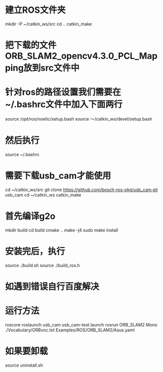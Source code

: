 # 建立ROS文件夹 
mkdir -P ~/catkin_ws/src
cd ..
catkin_make

# 把下载的文件ORB_SLAM2_opencv4.3.0_PCL_Mapping放到src文件中

# 针对ros的路径设置我们需要在~/.bashrc文件中加入下面两行
source /opt/ros/noetic/setup.bash
source ～/catkin_ws/devel/setup.bash
# 然后执行
source ~/.bashrc

# 需要下载usb_cam才能使用
cd ~/catkin_ws/src
git clone https://github.com/bosch-ros-pkg/usb_cam.git usb_cam
cd ~/catkin_ws
catkin_make

# 首先编译g2o
mkdir build
cd build 
cmake ..
make -j4
sudo make install


# 安装完后，执行
source ./build.sh
source ./build_ros.h

# 如遇到错误自行百度解决

# 运行方法
roscore 
roslaunch usb_cam usb_cam-test.launch
rosrun ORB_SLAM2 Mono ./Vocabulary/ORBvoc.txt Examples/ROS/ORB_SLAM2/Asus.yaml

# 如果要卸载
source uninstall.sh
